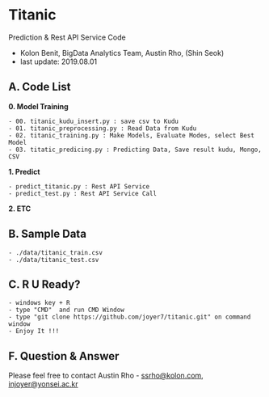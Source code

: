 
# Titanic 
Prediction & Rest API Service Code 
- Kolon Benit, BigData Analytics Team, Austin Rho, (Shin Seok)
- last update: 2019.08.01 

## A. Code List

**0. Model Training**

    - 00. titanic_kudu_insert.py : save csv to Kudu
    - 01. titanic_preprocessing.py : Read Data from Kudu
    - 02. titanic_training.py : Make Models, Evaluate Modes, select Best Model
    - 03. titatic_predicing.py : Predicting Data, Save result kudu, Mongo, CSV

**1. Predict**

    - predict_titanic.py : Rest API Service 
    - predict_test.py : Rest API Service Call 

**2. ETC**


## B. Sample Data
    - ./data/titanic_train.csv 
    - ./data/titanic_test.csv 

## C. R U Ready?
    - windows key + R
    - type "CMD"  and run CMD Window
    - type "git clone https://github.com/joyer7/titanic.git" on command window
    - Enjoy It !!!
    

## F. Question & Answer
Please feel free to contact Austin Rho 
    - ssrho@kolon.com, injoyer@yonsei.ac.kr



